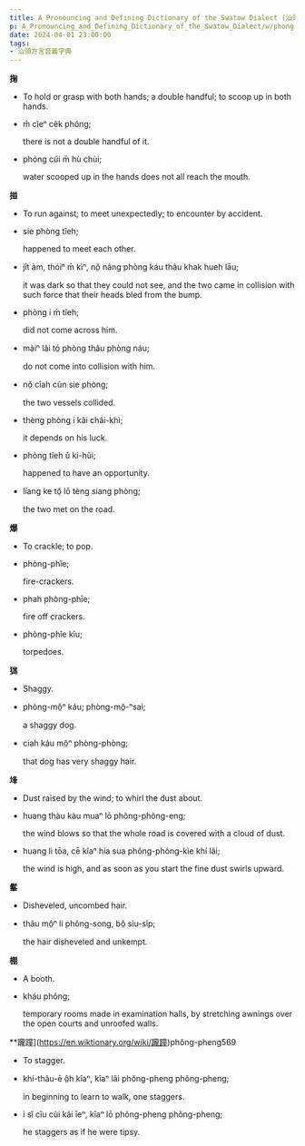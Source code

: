 ```yaml
---
title: A Pronouncing and Defining Dictionary of the Swatow Dialect (汕頭方言音義字典) / phong
p: A_Pronouncing_and_Defining_Dictionary_of_the_Swatow_Dialect/w/phong
date: 2024-04-01 23:00:00
tags: 
- 汕頭方言音義字典
---
```



**掬**
- To hold or grasp with both hands; a double handful; to scoop up in both hands.

- m̄ cĭeⁿ cêk phóng;

  there is not a double handful of it.

- phóng cúi m̄ hù chùi;

  water scooped up in the hands does not all reach the mouth.

**掽**
- To run against; to meet unexpectedly; to encounter by accident.

- sie phòng tîeh;

  happened to meet each other.

- jît àm, thóiⁿ m̄ kìⁿ, nŏ̤ nâng phòng káu thâu khak hueh lāu;

  it was dark so that they could not see, and the two came in collision with such force that their heads bled from the bump.

- phòng i m̄ tîeh;

  did not come across him.

- màiⁿ lâi tó̤ phòng thâu phòng náu;

  do not come into collision with him.

- nŏ̤ cîah cûn sie phòng;

  the two vessels collided.

- thèng phòng i kâi châi-khì;

  it depends on his luck.

- phòng tîeh ŭ ki-hŭi;

  happened to have an opportunity.

- líang ke tŏ̤ lō tèng siang phòng;

  the two met on the road.

**爆**
- To crackle; to pop.

- phòng-phĭe;

  fire-crackers.

- phah phòng-phīe;

  fire off crackers.

- phòng-phĭe kîu;

  torpedoes.

**狵**
- Shaggy.

- phòng-mô̤ⁿ káu; phòng-mô̤-ⁿsai;

  a shaggy dog.

- ciah káu mô̤ⁿ phòng-phòng;

  that dog has very shaggy hair.

**埄**
- Dust raised by the wind; to whirl the dust about.

- huang thàu kàu muaⁿ lō phông-phông-eng;

  the wind blows so that the whole road is covered with a cloud of dust.

- huang li tōa, cē kîaⁿ hía sua phông-phông-kìe khí lâi;

  the wind is high, and as soon as you start the fine dust swirls upward.

**髼**
- Disheveled, uncombed hair.

- thâu mô̤ⁿ li phông-song, bô̤ siu-sîp;

  the hair disheveled and unkempt.

**棚**
- A booth.

- kháu phông;

  temporary rooms made in examination halls, by stretching awnings over the open courts and unroofed walls.

**躘蹱](https://en.wiktionary.org/wiki/躘蹱)phŏng-pheng569
- To stagger.

- khí-thâu-ē ô̤h kîaⁿ, kîaⁿ lâi phŏng-pheng phŏng-pheng;

  in beginning to learn to walk, one staggers.

- i sĭ cîu cùi kâi īeⁿ, kîaⁿ lō phŏng-pheng phŏng-pheng;

  he staggers as if he were tipsy.